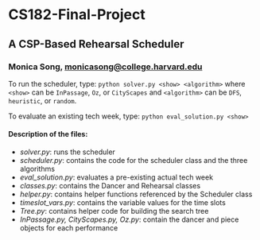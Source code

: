 # CS182-Final-Project

## A CSP-Based Rehearsal Scheduler
### Monica Song, monicasong@college.harvard.edu

To run the scheduler, type: 
`python solver.py <show> <algorithm>`
where `<show>` can be `InPassage`, `Oz`, or `CityScapes` and `<algorithm>` can be `DFS`, `heuristic`, or `random`.

To evaluate an existing tech week, type:
`python eval_solution.py <show>`

#### Description of the files:
* *solver.py*: runs the scheduler
* *scheduler.py*: contains the code for the scheduler class and the three algorithms
* *eval_solution.py*: evaluates a pre-existing actual tech week
* *classes.py*: contains the Dancer and Rehearsal classes
* *helper.py*: contains helper functions referenced by the Scheduler class
* *timeslot_vars.py*: contains the variable values for the time slots
* *Tree.py*: contains helper code for building the search tree
* *InPassage.py, CityScapes.py, Oz.py*: contain the dancer and piece objects for each performance
